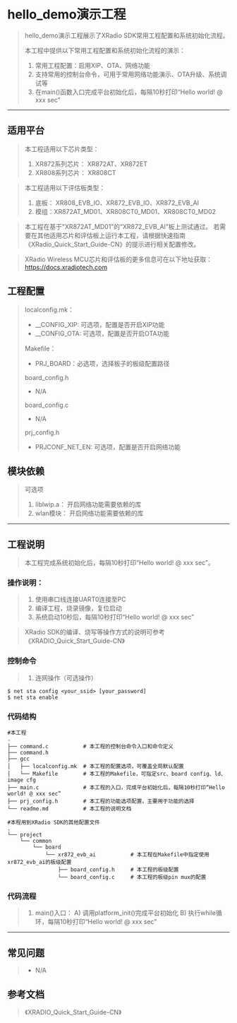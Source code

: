 # hello_demo演示工程

> hello_demo演示工程展示了XRadio SDK常用工程配置和系统初始化流程。
>
> 本工程中提供以下常用工程配置和系统初始化流程的演示：
> 1. 常用工程配置：启用XIP、OTA、网络功能
> 2. 支持常用的控制台命令，可用于常用网络功能演示、OTA升级、系统调试等
> 3. 在main()函数入口完成平台初始化后，每隔10秒打印“Hello world! @ xxx sec”

---

## 适用平台

> 本工程适用以下芯片类型：
> 1. XR872系列芯片： XR872AT、XR872ET
> 2. XR808系列芯片： XR808CT

> 本工程适用以下评估板类型：
> 1. 底板： XR808_EVB_IO、XR872_EVB_IO、XR872_EVB_AI
> 2. 模组：XR872AT_MD01、XR808CT0_MD01、XR808CT0_MD02

> 本工程在基于"XR872AT_MD01"的“XR872_EVB_AI”板上测试通过。
> 若需要在其他适用芯片和评估板上运行本工程，请根据快速指南《XRadio_Quick_Start_Guide-CN》的提示进行相关配置修改。

> XRadio Wireless MCU芯片和评估板的更多信息可在以下地址获取：
> https://docs.xradiotech.com

## 工程配置

> localconfig.mk：
> * __CONFIG_XIP: 可选项，配置是否开启XIP功能
> * __CONFIG_OTA: 可选项，配置是否开启OTA功能
>
> Makefile：
> * PRJ_BOARD：必选项，选择板子的板级配置路径
>
> board_config.h
> * N/A
>
> board_config.c
> * N/A
>
> prj_config.h
>
> * PRJCONF_NET_EN: 可选项，配置是否开启网络功能

## 模块依赖

> 可选项
> 1. liblwip.a： 开启网络功能需要依赖的库
> 2. wlan模块： 开启网络功能需要依赖的库

---

## 工程说明

> 本工程完成系统初始化后，每隔10秒打印“Hello world! @ xxx sec”。

### 操作说明：
> 1. 使用串口线连接UART0连接至PC
> 2. 编译工程，烧录镜像，复位启动
> 3. 系统启动10秒后，每隔10秒打印“Hello world! @ xxx sec”


> XRadio SDK的编译、烧写等操作方式的说明可参考《XRADIO_Quick_Start_Guide-CN》

### 控制命令

> 1. 连网操作（可选操作）
```
$ net sta config <your_ssid> [your_password]
$ net sta enable
```

### 代码结构
```
#本工程
.
├── command.c           # 本工程的控制台命令入口和命令定义
├── command.h
├── gcc
│   ├── localconfig.mk  # 本工程的配置选项，可覆盖全局默认配置
│   └── Makefile        # 本工程的Makefile，可指定src、board config、ld、image cfg
├── main.c              # 本工程的入口，完成平台初始化后，每隔10秒打印“Hello world! @ xxx sec”
├── prj_config.h        # 本工程的功能选项配置，主要用于功能的选择
└── readme.md           # 本工程的说明文档

#本程用到XRadio SDK的其他配置文件
.
└── project
    └── common
        └── board
            └── xr872_evb_ai           # 本工程在Makefile中指定使用xr872_evb_ai的板级配置
                ├── board_config.h     # 本工程的板级配置
                └── board_config.c     # 本工程的板级pin mux的配置
```
### 代码流程

> 1. main()入口：
>     A) 调用platform_init()完成平台初始化
>     B) 执行while循环，每隔10秒打印“Hello world! @ xxx sec”
---

## 常见问题

> * N/A

## 参考文档

> 《XRADIO_Quick_Start_Guide-CN》
